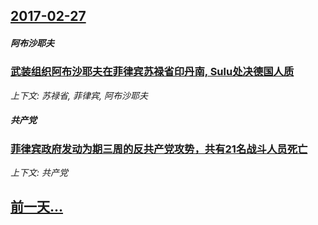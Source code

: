 ## [2017-02-27](/news/2017/02/27/index.md)

##### 阿布沙耶夫
### [武装组织阿布沙耶夫在菲律宾苏禄省印丹南, Sulu处决德国人质 ](/news/2017/02/27/武装组织阿布沙耶夫在菲律宾苏禄省印丹南-Sulu处决德国人质.md)
_上下文: 苏禄省, 菲律宾, 阿布沙耶夫_

##### 共产党
### [菲律宾政府发动为期三周的反共产党攻势，共有21名战斗人员死亡 ](/news/2017/02/27/菲律宾政府发动为期三周的反共产党攻势-共有21名战斗人员死亡.md)
_上下文: 共产党_

## [前一天...](/news/2017/02/26/index.md)

